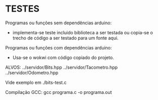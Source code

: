 # TESTES

Programas ou funções sem dependências arduino:
- implementa-se teste incluido biblioteca a ser testada ou 
  copia-se o trecho de código a ser testado para um fonte aqui.

Programas ou funções com dependências arduino:
- Usa-se o wokwi com código copiado do projeto.

ALVOS:
../servidor/Bits.hpp
../servidor/Tacometro.hpp
../servidor/Odometro.hpp

Vide exemplo em
./bits-test.c

Compilação GCC:
gcc programa.c -o programa.out


